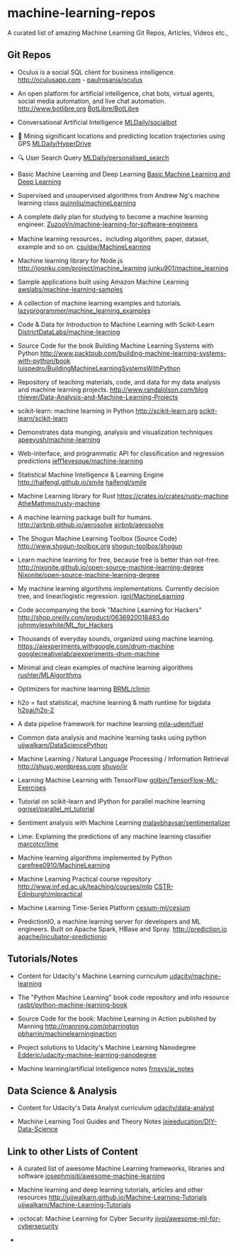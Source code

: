 # machine-learning-repos
A curated list of amazing Machine Learning Git Repos, Articles, Videos etc.,

## Git Repos

- Oculus is a social SQL client for business intelligence. http://oculusapp.com - [paulrosania/oculus](https://github.com/paulrosania/oculus)

- An open platform for artificial intelligence, chat bots, virtual agents, social media automation, and live chat automation. http://www.botlibre.org [BotLibre/BotLibre](https://github.com/BotLibre/BotLibre)

- Conversational Artificial Intelligence [MLDaily/socialbot](https://github.com/MLDaily/socialbot)

- 🏃 Mining significant locations and predicting location trajectories using GPS [MLDaily/HyperDrive](https://github.com/MLDaily/HyperDrive)

- 🔍 User Search Query [MLDaily/personalised_search](https://github.com/MLDaily/personalised_search)

- Basic Machine Learning and Deep Learning [Basic Machine Learning and Deep Learning](https://github.com/wepe/MachineLearning)

- Supervised and unsupervised algorithms from Andrew Ng's machine learning class [quinnliu/machineLearning](https://github.com/quinnliu/machineLearning)

- A complete daily plan for studying to become a machine learning engineer. [ZuzooVn/machine-learning-for-software-engineers](https://github.com/ZuzooVn/machine-learning-for-software-engineers)

- Machine learning resources，including algorithm, paper, dataset, example and so on. [csuldw/MachineLearning](https://github.com/csuldw/MachineLearning)

- Machine learning library for Node.js http://joonku.com/project/machine_learning [junku901/machine_learning](https://github.com/junku901/machine_learning)

- Sample applications built using Amazon Machine Learning [awslabs/machine-learning-samples](https://github.com/awslabs/machine-learning-samples)

- A collection of machine learning examples and tutorials. [lazyprogrammer/machine_learning_examples](https://github.com/lazyprogrammer/machine_learning_examples)

- Code & Data for Introduction to Machine Learning with Scikit-Learn [DistrictDataLabs/machine-learning](https://github.com/DistrictDataLabs/machine-learning)

- Source Code for the book Building Machine Learning Systems with Python http://www.packtpub.com/building-machine-learning-systems-with-python/book [luispedro/BuildingMachineLearningSystemsWithPython](https://github.com/luispedro/BuildingMachineLearningSystemsWithPython)

- Repository of teaching materials, code, and data for my data analysis and machine learning projects. http://www.randalolson.com/blog [rhiever/Data-Analysis-and-Machine-Learning-Projects](https://github.com/rhiever/Data-Analysis-and-Machine-Learning-Projects)

- scikit-learn: machine learning in Python http://scikit-learn.org [scikit-learn/scikit-learn](https://github.com/scikit-learn/scikit-learn)

- Demonstrates data munging, analysis and visualization techniques [apeeyush/machine-learning](https://github.com/apeeyush/machine-learning)

- Web-interface, and programmatic API for classification and regression predictions [jeff1evesque/machine-learning](https://github.com/jeff1evesque/machine-learning)

- Statistical Machine Intelligence & Learning Engine http://haifengl.github.io/smile [haifengl/smile](https://github.com/haifengl/smile)

- Machine Learning library for Rust https://crates.io/crates/rusty-machine [AtheMathmo/rusty-machine](https://github.com/AtheMathmo/rusty-machine)

- A machine learning package built for humans. http://airbnb.github.io/aerosolve [airbnb/aerosolve](https://github.com/airbnb/aerosolve)

- The Shogun Machine Learning Toolbox (Source Code) http://www.shogun-toolbox.org [shogun-toolbox/shogun](https://github.com/shogun-toolbox/shogun)

- Learn machine learning for free, because free is better than not-free. http://nixonite.github.io/open-source-machine-learning-degree [Nixonite/open-source-machine-learning-degree](https://github.com/Nixonite/open-source-machine-learning-degree)

- My machine learning algortihms implementations. Currently decision tree, and linear/logistic regression.
[ignl/MachineLearning](https://github.com/ignl/MachineLearning)

- Code accompanying the book "Machine Learning for Hackers" http://shop.oreilly.com/product/0636920018483.do [johnmyleswhite/ML_for_Hackers](https://github.com/johnmyleswhite/ML_for_Hackers)

- Thousands of everyday sounds, organized using machine learning. https://aiexperiments.withgoogle.com/drum-machine [googlecreativelab/aiexperiments-drum-machine](https://github.com/googlecreativelab/aiexperiments-drum-machine)

- Minimal and clean examples of machine learning algorithms [rushter/MLAlgorithms](https://github.com/rushter/MLAlgorithms)

- Optimizers for machine learning [BRML/climin](https://github.com/BRML/climin)

- h2o = fast statistical, machine learning & math runtime for bigdata [h2oai/h2o-2](https://github.com/h2oai/h2o-2)

- A data pipeline framework for machine learning [mila-udem/fuel](https://github.com/mila-udem/fuel)

- Common data analysis and machine learning tasks using python [ujjwalkarn/DataSciencePython](https://github.com/ujjwalkarn/DataSciencePython)

- Machine Learning / Natural Language Processing / Information Retrieval http://shuyo.wordpress.com [shuyo/iir](https://github.com/shuyo/iir)

- Learning Machine Learning with TensorFlow [golbin/TensorFlow-ML-Exercises](https://github.com/golbin/TensorFlow-ML-Exercises)

- Tutorial on scikit-learn and IPython for parallel machine learning [ogrisel/parallel_ml_tutorial](https://github.com/ogrisel/parallel_ml_tutorial)

- Sentiment analysis with Machine Learning [malavbhavsar/sentimentalizer](https://github.com/malavbhavsar/sentimentalizer)

- Lime: Explaining the predictions of any machine learning classifier [marcotcr/lime](https://github.com/marcotcr/lime)

- Machine learning algorithms implemented by Python [carefree0910/MachineLearning](https://github.com/carefree0910/MachineLearning)

- Machine Learning Practical course repository http://www.inf.ed.ac.uk/teaching/courses/mlp [CSTR-Edinburgh/mlpractical](https://github.com/CSTR-Edinburgh/mlpractical)

- Machine Learning Time-Series Platform [cesium-ml/cesium](https://github.com/cesium-ml/cesium)

- PredictionIO, a machine learning server for developers and ML engineers. Built on Apache Spark, HBase and Spray. http://prediction.io [apache/incubator-predictionio](https://github.com/apache/incubator-predictionio)

## Tutorials/Notes

- Content for Udacity's Machine Learning curriculum [udacity/machine-learning](https://github.com/udacity/machine-learning)

- The "Python Machine Learning" book code repository and info resource [rasbt/python-machine-learning-book](https://github.com/rasbt/python-machine-learning-book)

- Source Code for the book: Machine Learning in Action published by Manning http://manning.com/pharrington [pbharrin/machinelearninginaction](https://github.com/pbharrin/machinelearninginaction)

- Project solutions to Udacity's Machine Learning Nanodegree [Edderic/udacity-machine-learning-nanodegree](https://github.com/Edderic/udacity-machine-learning-nanodegree)

- Machine learning/artificial intelligence notes [frnsys/ai_notes](https://github.com/frnsys/ai_notes)



## Data Science & Analysis

- Content for Udacity's Data Analyst curriculum [udacity/data-analyst](https://github.com/udacity/data-analyst)

- Machine Learning Tool Guides and Theory Notes [jxieeducation/DIY-Data-Science](https://github.com/jxieeducation/DIY-Data-Science)


## Link to other Lists of Content

- A curated list of awesome Machine Learning frameworks, libraries and software [josephmisiti/awesome-machine-learning](https://github.com/josephmisiti/awesome-machine-learning#clojure-data-analysis)

- Machine learning and deep learning tutorials, articles and other resources http://ujjwalkarn.github.io/Machine-Learning-Tutorials [ujjwalkarn/Machine-Learning-Tutorials](https://github.com/ujjwalkarn/Machine-Learning-Tutorials)

- :octocat: Machine Learning for Cyber Security [jivoi/awesome-ml-for-cybersecurity](https://github.com/jivoi/awesome-ml-for-cybersecurity)

-

